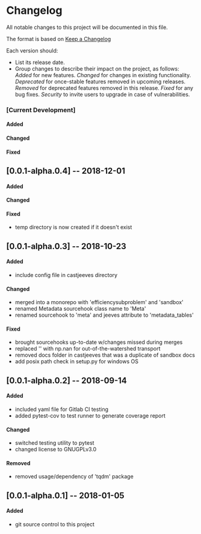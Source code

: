 # Changelog
All notable changes to this project will be documented in this file.

The format is based on [Keep a Changelog](http://keepachangelog.com/en/1.0.0/)

Each version should:
- List its release date.
- Group changes to describe their impact on the project, as follows:
*Added* for new features.
*Changed* for changes in existing functionality.
*Deprecated* for once-stable features removed in upcoming releases.
*Removed* for deprecated features removed in this release.
*Fixed* for any bug fixes.
*Security* to invite users to upgrade in case of vulnerabilities.

### [Current Development]
#### Added
#### Changed
#### Fixed

## [0.0.1-alpha.0.4] -- 2018-12-01
#### Added
#### Changed
#### Fixed
- temp directory is now created if it doesn't exist

## [0.0.1-alpha.0.3] -- 2018-10-23
#### Added
- include config file in castjeeves directory

#### Changed
- merged into a monorepo with 'efficiencysubproblem' and 'sandbox'
- renamed Metadata sourcehook class name to 'Meta'
- renamed sourcehook to 'meta' and jeeves attribute to 'metadata_tables'

#### Fixed
- brought sourcehooks up-to-date w/changes missed during merges
- replaced '' with np.nan for out-of-the-watershed transport
- removed docs folder in castjeeves that was a duplicate of sandbox docs
- add posix path check in setup.py for windows OS

## [0.0.1-alpha.0.2] -- 2018-09-14
#### Added
- included yaml file for Gitlab CI testing
- added pytest-cov to test runner to generate coverage report

#### Changed
- switched testing utility to pytest
- changed license to GNUGPLv3.0

#### Removed
- removed usage/dependency of 'tqdm' package


## [0.0.1-alpha.0.1] -- 2018-01-05
#### Added
- git source control to this project